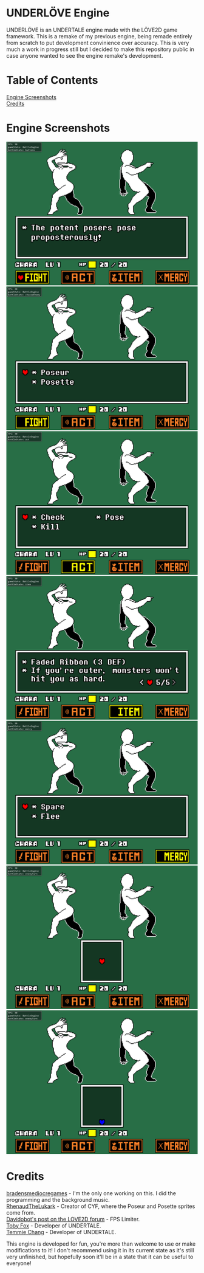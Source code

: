 # UNDERLÖVE Engine
<p>UNDERLÖVE is an UNDERTALE engine made with the LÖVE2D game framework. This is a remake of my previous engine, being remade entirely from scratch to put development convinience over accuracy. This is very much a work in progress still but I decided to make this repository public in case anyone wanted to see the engine remake's development.</p>

# Table of Contents
[Engine Screenshots](https://github.com/bradensMG/underlove?tab=readme-ov-file#Engine-Screenshots) </br>
[Credits](https://github.com/bradensMG/underlove?tab=readme-ov-file#Credits) </br>

# Engine Screenshots
!["9/21/24 screenshot - Menu."](./github/1_9_21_24.png "9/21/24 screenshot - Menu.")
!["9/21/24 screenshot - Choosing enemy."](./github/2_9_21_24.png "9/21/24 screenshot - Choosing enemy.")
!["9/21/24 recording - Acting."](./github/3_9_21_24.png "9/21/24 recording - Acting.")
!["9/21/24 recording - Items."](./github/4_9_21_24.png "9/21/24 recording - Items.")
!["9/21/24 recording - Mercy."](./github/5_9_21_24.png "9/21/24 recording - Mercy.")
!["9/21/24 recording - Red soul."](./github/6_9_21_24.png "9/21/24 recording - Red soul.")
!["9/21/24 recording - Blue soul."](./github/7_9_21_24.png "9/21/24 recording - Blue soul.")

# Credits
[bradensmediocregames](https://github.com/bradensMG/) - I'm the only one working on this. I did the programming and the background music. </br>
[RhenaudTheLukark](https://github.com/RhenaudTheLukark) - Creator of CYF, where the Poseur and Posette sprites come from.</br>
[Davidobot's post on the LOVE2D forum](https://love2d.org/forums/viewtopic.php?p=199030&sid=5e50e42e22e4538ca0f3f7b0717aa2f2#p199030) - FPS Limiter. </br>
[Toby Fox](https://x.com/tobyfox) - Developer of UNDERTALE. </br>
[Temmie Chang](https://x.com/tuyoki) - Developer of UNDERTALE. </br>

<p>This engine is developed for fun, you're more than welcome to use or make modifications to it! I don't recommend using it in its current state as it's still very unfinished, but hopefully soon it'll be in a state that it can be useful to everyone!</p>